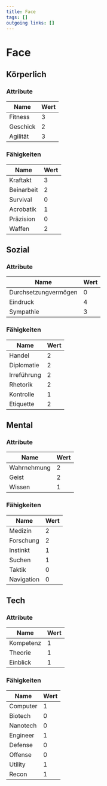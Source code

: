 ```yaml
---
title: Face  
tags: []
outgoing links: []  
---
```

# Face

## Körperlich

### Attribute
|Name|Wert|
|-|-|
|Fitness|3|  
|Geschick|2|  
|Agilität|3|  

### Fähigkeiten
|Name|Wert|
|-|-|
|Kraftakt|3|  
|Beinarbeit|2|  
|Survival|0|  
|Acrobatik|1|  
|Präzision|0|  
|Waffen|2|  

## Sozial

### Attribute
|Name|Wert|
|-|-|
|Durchsetzungvermögen|0|  
|Eindruck|4|  
|Sympathie|3|  

### Fähigkeiten
|Name|Wert|
|-|-|
|Handel|2|  
|Diplomatie|2|  
|Irreführung|2|  
|Rhetorik|2|  
|Kontrolle|1|  
|Etiquette|2|

## Mental

### Attribute
|Name|Wert|
|-|-|
|Wahrnehmung|2|  
|Geist|2|  
|Wissen|1|  

### Fähigkeiten
|Name|Wert|
|-|-|
|Medizin|2|  
|Forschung|2|  
|Instinkt|1|  
|Suchen|1|  
|Taktik|0|  
|Navigation|0|  

## Tech

### Attribute
|Name|Wert|
|-|-|
|Kompetenz|1|  
|Theorie|1|  
|Einblick|1|  

### Fähigkeiten
|Name|Wert|
|-|-|
|Computer|1|  
|Biotech|0|  
|Nanotech|0|
|Engineer|1|  
|Defense|0|  
|Offense|0|  
|Utility|1|  
|Recon|1|
